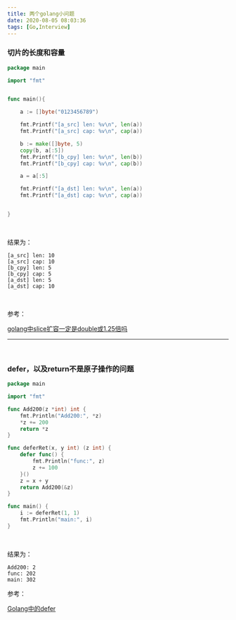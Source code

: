 ```yaml
---
title: 两个golang小问题
date: 2020-08-05 08:03:36
tags: [Go,Interview]
---
```




### 切片的长度和容量

```go
package main

import "fmt"


func main(){

	a := []byte("0123456789")

	fmt.Printf("[a_src] len: %v\n", len(a))
	fmt.Printf("[a_src] cap: %v\n", cap(a))

	b := make([]byte, 5)
	copy(b, a[:5])
	fmt.Printf("[b_cpy] len: %v\n", len(b))
	fmt.Printf("[b_cpy] cap: %v\n", cap(b))

	a = a[:5]

	fmt.Printf("[a_dst] len: %v\n", len(a))
	fmt.Printf("[a_dst] cap: %v\n", cap(a))


}

```

<br>

结果为：

```
[a_src] len: 10
[a_src] cap: 10
[b_cpy] len: 5
[b_cpy] cap: 5
[a_dst] len: 5
[a_dst] cap: 10
```


<br>

参考：

[golang中slice扩容一定是double或1.25倍吗](http://www.dashen.tech/2019/06/28/golang%E4%B8%ADslice%E6%89%A9%E5%AE%B9%E4%B8%80%E5%AE%9A%E6%98%AFdouble%E6%88%961-25%E5%80%8D%E5%90%97/)

---


<br>



### defer，以及return不是原子操作的问题


```go
package main

import "fmt"

func Add200(z *int) int {
	fmt.Println("Add200:", *z)
	*z += 200
	return *z
}

func deferRet(x, y int) (z int) {
	defer func() {
		fmt.Println("func:", z)
		z += 100
	}()
	z = x + y
	return Add200(&z)
}

func main() {
	i := deferRet(1, 1)
	fmt.Println("main:", i)
}

```


<br>

结果为：

```
Add200: 2
func: 202
main: 302
```


参考：

[Golang中的defer](http://www.dashen.tech/2019/08/24/Golang%E4%B8%AD%E7%9A%84defer/)

